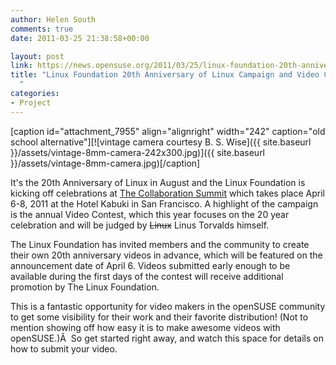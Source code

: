 ```yaml
---
author: Helen South
comments: true
date: 2011-03-25 21:38:58+00:00

layout: post
link: https://news.opensuse.org/2011/03/25/linux-foundation-20th-anniversary-of-linux-campaign-and-video-contest/
title: "Linux Foundation 20th Anniversary of Linux Campaign and Video Contest\
  "
categories:
- Project
---
```

[caption id="attachment_7955" align="alignright" width="242" caption="old school alternative"][![vintage camera courtesy B. S. Wise]({{ site.baseurl }}/assets/vintage-8mm-camera-242x300.jpg)]({{ site.baseurl }}/assets/vintage-8mm-camera.jpg)[/caption]

It's the 20th Anniversary of Linux in August and the Linux Foundation is kicking off celebrations at [The Collaboration Summit](http://events.linuxfoundation.org/events/collaboration-summit) which takes place April 6-8, 2011 at the Hotel Kabuki in San Francisco. A highlight of the campaign is the annual Video Contest, which this year focuses on the 20 year celebration and will be judged by <del>Linux</del> Linus Torvalds himself.

The Linux Foundation has invited members and the community to create their own 20th anniversary videos in advance, which will be featured on the announcement date of April 6. Videos submitted early enough to be available during the first days of the contest will receive additional promotion by The Linux Foundation.

This is a fantastic opportunity for video makers in the openSUSE community to get some visibility for their work and their favorite distribution! (Not to mention showing off how easy it is to make awesome videos with openSUSE.)Â  So get started right away, and watch this space for details on how to submit your video.		
